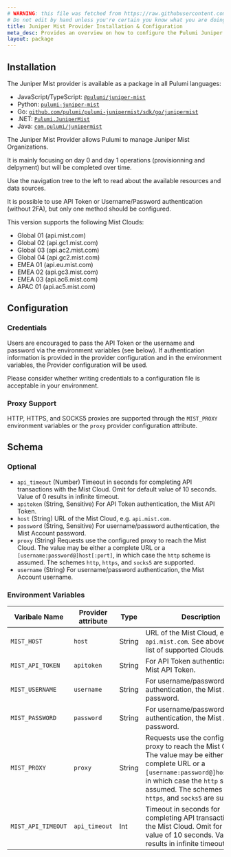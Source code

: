 ```yaml
---
# WARNING: this file was fetched from https://raw.githubusercontent.com/pulumi/pulumi-junipermist/v0.5.1/docs/installation-configuration.md
# Do not edit by hand unless you're certain you know what you are doing!
title: Juniper Mist Provider Installation & Configuration
meta_desc: Provides an overview on how to configure the Pulumi Juniper Mist Provider.
layout: package
---
```


## Installation

The Juniper Mist provider is available as a package in all Pulumi languages:

* JavaScript/TypeScript: [`@pulumi/juniper-mist`](https://www.npmjs.com/package/@pulumi/juniper-mist)
* Python: [`pulumi-juniper-mist`](https://pypi.org/project/pulumi-juniper-mist/)
* Go: [`github.com/pulumi/pulumi-junipermist/sdk/go/junipermist`](https://github.com/pulumi/pulumi-junipermist)
* .NET: [`Pulumi.JuniperMist`](https://www.nuget.org/packages/Pulumi.JuniperMist)
* Java: [`com.pulumi/junipermist`](https://central.sonatype.com/artifact/com.pulumi/junipermist)


The Juniper Mist Provider allows Pulumi to manage Juniper Mist Organizations.

It is mainly focusing on day 0 and day 1 operations (provisionning and delpyment) but will be completed over time.

Use the navigation tree to the left to read about the available resources and data sources.

It is possible to use API Token or Username/Password authentication (without 2FA), but only one method should be configured.

This version supports the following Mist Clouds:
* Global 01 (api.mist.com)
* Global 02 (api.gc1.mist.com)
* Global 03 (api.ac2.mist.com)
* Global 04 (api.gc2.mist.com)
* EMEA 01 (api.eu.mist.com)
* EMEA 02 (api.gc3.mist.com)
* EMEA 03 (api.ac6.mist.com)
* APAC 01 (api.ac5.mist.com)

## Configuration

### Credentials

Users are encouraged to pass the API Token or the username and password via the
environment variables (see below). If authentication information is provided
in the provider configuration and in the environment variables, the Provider
configuration will be used.

Please consider whether writing credentials to a configuration file is
acceptable in your environment.

### Proxy Support

HTTP, HTTPS, and SOCKS5 proxies are supported through the `MIST_PROXY` environment
 variables or the `proxy` provider configuration attribute.

## Schema

### Optional

- `api_timeout` (Number) Timeout in seconds for completing API transactions with the Mist Cloud. Omit for default value of 10 seconds. Value of 0 results in infinite timeout.
- `apitoken` (String, Sensitive) For API Token authentication, the Mist API Token.
- `host` (String) URL of the Mist Cloud, e.g. `api.mist.com`.
- `password` (String, Sensitive) For username/password authentication, the Mist Account password.
- `proxy` (String) Requests use the configured proxy to reach the Mist Cloud.
The value may be either a complete URL or a `[username:password@]host[:port]`, in which case the `http` scheme is assumed. The schemes `http`, `https`, and `socks5` are supported.
- `username` (String) For username/password authentication, the Mist Account username.

### Environment Variables

| Varibale Name | Provider attribute | Type | Description |
| ---- | ---- | ---- | ---- |
| `MIST_HOST` | `host` | String | URL of the Mist Cloud, e.g. `api.mist.com`. See above for the list of supported Clouds.|
| `MIST_API_TOKEN` | `apitoken` | String | For API Token authentication, the Mist API Token. |
| `MIST_USERNAME` | `username` | String | For username/password authentication, the Mist Account password. |
| `MIST_PASSWORD` | `password` | String | For username/password authentication, the Mist Account password. |
| `MIST_PROXY` | `proxy` | String | Requests use the configured proxy to reach the Mist Cloud. The value may be either a complete URL or a `[username:password@]host[:port]`, in which case the `http` scheme is assumed. The schemes `http`, `https`, and `socks5` are supported. |
| `MIST_API_TIMEOUT` | `api_timeout` | Int | Timeout in seconds for completing API transactions with the Mist Cloud. Omit for default value of 10 seconds. Value of 0 results in infinite timeout. |
